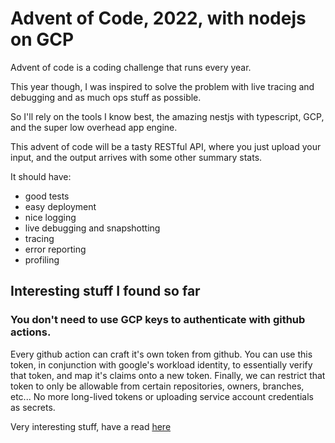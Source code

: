 # Advent of Code, 2022, with nodejs on GCP

Advent of code is a coding challenge that runs every year.

This year though, I was inspired to solve the problem with live tracing and debugging and as much ops stuff as possible.

So I'll rely on the tools I know best, the amazing nestjs with typescript, GCP, and the super low overhead app engine.

This advent of code will be a tasty RESTful API, where you just upload your input, and the output arrives with some other summary stats.

It should have:
- good tests
- easy deployment
- nice logging
- live debugging and snapshotting
- tracing
- error reporting
- profiling

## Interesting stuff I found so far

### You don't need to use GCP keys to authenticate with github actions.
Every github action can craft it's own token from github.
You can use this token, in conjunction with google's workload identity, to essentially verify that token, and map it's claims onto a new token.
Finally, we can restrict that token to only be allowable from certain repositories, owners, branches, etc...
No more long-lived tokens or uploading service account credentials as secrets.

Very interesting stuff, have a read [here](https://cloud.google.com/blog/products/identity-security/enabling-keyless-authentication-from-github-actions)

